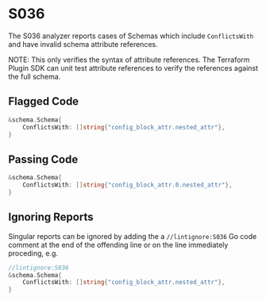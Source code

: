 # S036

The S036 analyzer reports cases of Schemas which include `ConflictsWith` and have invalid schema attribute references.

NOTE: This only verifies the syntax of attribute references. The Terraform Plugin SDK can unit test attribute references to verify the references against the full schema.

## Flagged Code

```go
&schema.Schema{
    ConflictsWith: []string{"config_block_attr.nested_attr"},
}
```

## Passing Code

```go
&schema.Schema{
    ConflictsWith: []string{"config_block_attr.0.nested_attr"},
}
```

## Ignoring Reports

Singular reports can be ignored by adding the a `//lintignore:S036` Go code comment at the end of the offending line or on the line immediately proceding, e.g.

```go
//lintignore:S036
&schema.Schema{
    ConflictsWith: []string{"config_block_attr.nested_attr"},
}
```
